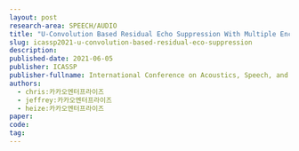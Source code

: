 ```yaml
---
layout: post
research-area: SPEECH/AUDIO
title: "U-Convolution Based Residual Echo Suppression With Multiple Encoders"
slug: icassp2021-u-convolution-based-residual-eco-suppression
description:
published-date: 2021-06-05
publisher: ICASSP
publisher-fullname: International Conference on Acoustics, Speech, and Signal Processing (ICASSP)
authors:
  - chris:카카오엔터프라이즈
  - jeffrey:카카오엔터프라이즈
  - heize:카카오엔터프라이즈
paper:
code:
tag:
---
```

